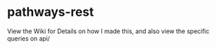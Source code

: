 # pathways-rest

View the Wiki for Details on how I made this, and also view the specific queries on api/<name-of-table>
